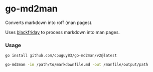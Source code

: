 go-md2man
=========

Converts markdown into roff (man pages).

Uses [blackfriday](https://github.com/russross/blackfriday) to process markdown into man pages.

### Usage

```bash
go install github.com/cpuguy83/go-md2man/v2@latest

go-md2man -in /path/to/markdownfile.md -out /manfile/output/path
```
